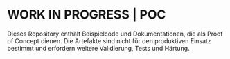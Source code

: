 # WORK IN PROGRESS | POC

Dieses Repository enthält Beispielcode und Dokumentationen, die als Proof of Concept dienen. Die Artefakte sind nicht für den produktiven Einsatz bestimmt und erfordern weitere Validierung, Tests und Härtung.
